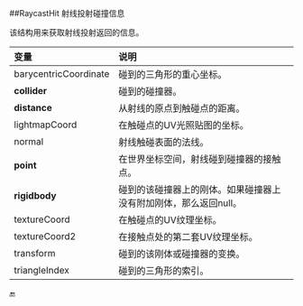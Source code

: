 ##RaycastHit 射线投射碰撞信息

该结构用来获取射线投射返回的信息。

|变量|说明|
|:--|:--|
|barycentricCoordinate|碰到的三角形的重心坐标。|
|**collider**|碰到的碰撞器。|
|**distance**|从射线的原点到触碰点的距离。|
|lightmapCoord|在触碰点的UV光照贴图的坐标。|
|normal|射线触碰表面的法线。|
|**point**|在世界坐标空间，射线碰到碰撞器的接触点。|
|**rigidbody**|碰到的该碰撞器上的刚体。如果碰撞器上没有附加刚体，那么返回null。|
|textureCoord|在触碰点的UV纹理坐标。|
|textureCoord2|在接触点处的第二套UV纹理坐标。|
|transform|碰到的该刚体或碰撞器的变换。|
|triangleIndex|碰到的三角形的索引。|


🔚